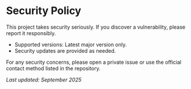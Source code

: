 # Security Policy

This project takes security seriously. If you discover a vulnerability, please report it responsibly.

- Supported versions: Latest major version only.
- Security updates are provided as needed.

For any security concerns, please open a private issue or use the official contact method listed in the repository.

_Last updated: September 2025_
